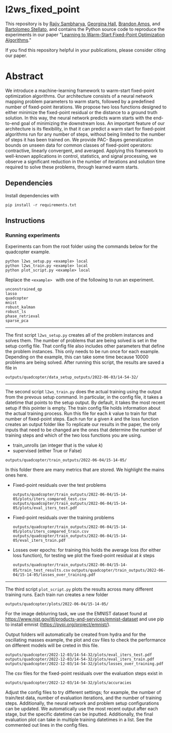 # l2ws_fixed_point
This repository is by
[Rajiv Sambharya](https://rajivsambharya.github.io/),
[Georgina Hall](https://sites.google.com/view/georgina-hall),
[Brandon Amos](http://bamos.github.io/),
and [Bartolomeo Stellato](https://stellato.io/),
and contains the Python source code to
reproduce the experiments in our paper
"[Learning to Warm-Start Fixed-Point Optimization Algorithms]()."

If you find this repository helpful in your publications,
please consider citing our paper.

# Abstract
We introduce a machine-learning framework to warm-start fixed-point optimization algorithms. Our architecture consists of a neural network mapping problem parameters to warm starts, followed by a predefined number of fixed-point iterations. We propose two loss functions designed to either minimize the fixed-point residual or the distance to a ground truth solution. In this way, the neural network predicts warm starts with the end-to-end goal of minimizing the downstream loss. An important feature of our architecture is its flexibility, in that it can predict a warm start for fixed-point algorithms run for any number of steps, without being limited to the number of steps it has been trained on. We provide PAC- Bayes generalization bounds on unseen data for common classes of fixed-point operators: contractive, linearly convergent, and averaged. Applying this framework to well-known applications in control, statistics, and signal processing, we observe a significant reduction in the number of iterations and solution time required to solve these problems, through learned warm starts.

## Dependencies
Install dependencies with
```
pip install -r requirements.txt
```

## Instructions
### Running experiments
Experiments can from the root folder using the commands below for the quadcopter example.
```
python l2ws_setup.py <example> local
python l2ws_train.py <example> local
python plot_script.py <example> local
```

Replace the ```<example> ``` with one of the following to run an experiment.
```
unconstrained_qp
lasso
quadcopter
mnist
robust_kalman
robust_ls
phase_retrieval
sparse_pca
```

***
The first script ```l2ws_setup.py``` creates all of the problem instances and solves them.
The number of problems that are being solved is set in the setup config file.
That config file also includes other parameters that define the problem instances. 
This only needs to be run once for each example.
Depending on the example, this can take some time because 10000 problems are being solved.
After running this script, the results are saved a file in
```
outputs/quadcopter/data_setup_outputs/2022-06-03/14-54-32/
```

***
The second script ```l2ws_train.py``` does the actual training using the output from the prevous setup command.
In particular, in the config file, it takes a datetime that points to the setup output.
By default, it takes the most recent setup if this pointer is empty.
The train config file holds information about the actual training process.
Run this file for each $k$ value to train for that number of fixed-point steps.
Each run for a given $k$ and the loss function creates an output folder like
To replicate our results in the paper, the only inputs that need to be changed are the ones that determine the number of training steps and which of the two loss functions you are using.
- train_unrolls (an integer that is the value $k$)
- supervised (either True or False)

```
outputs/quadcopter/train_outputs/2022-06-04/15-14-05/
```
In this folder there are many metrics that are stored.
We highlight the mains ones here.


- Fixed-point residuals over the test problems 

    ```outputs/quadcopter/train_outputs/2022-06-04/15-14-05/plots/iters_compared_test.csv```
    ```outputs/quadcopter/train_outputs/2022-06-04/15-14-05/plots/eval_iters_test.pdf```

- Fixed-point residuals over the training problems 

    ```outputs/quadcopter/train_outputs/2022-06-04/15-14-05/plots/iters_compared_train.csv```
    ```outputs/quadcopter/train_outputs/2022-06-04/15-14-05/eval_iters_train.pdf```

- Losses over epochs: for training this holds the average loss (for either loss function), for testing we plot the fixed-point residual at $k$ steps

    ```outputs/quadcopter/train_outputs/2022-06-04/15-14-05/train_test_results.csv```
    ```outputs/quadcopter/train_outputs/2022-06-04/15-14-05/losses_over_training.pdf```


***
The third script ```plot_script.py``` plots the results across many different training runs.
Each train run creates a new folder 
```
outputs/quadcopter/plots/2022-06-04/15-14-05/
```



For the image deblurring task, we use the EMNIST dataset found at https://www.nist.gov/itl/products-and-services/emnist-dataset and use pip to install emnist (https://pypi.org/project/emnist/). 

Output folders will automatically be created from hydra and for the oscillating masses example, the plot and csv files to check the performance on different models will be creted in this file.
```
outputs/quadcopter/2022-12-03/14-54-32/plots/eval_iters_test.pdf
outputs/quadcopter/2022-12-03/14-54-32/plots/eval_iters_train.pdf
outputs/quadcopter/2022-12-03/14-54-32/plots/losses_over_training.pdf
```
The csv files for the fixed-point residuals over the evaluation steps exist in
```
outputs/quadcopter/2022-12-03/14-54-32/plots/accuracies
```

Adjust the config files to try different settings; for example, the number of train/test data, number of evaluation iterations, and the number of training steps.
Additionally, the neural network and problem setup configurations can be updated.
We automatically use the most recent output after each stage, but the specific datetime can be inputted. Additionally, the final evaluation plot can take in multiple training datetimes in a list. See the commented out lines in the config files.
